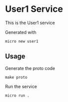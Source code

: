 # User1 Service

This is the User1 service

Generated with

```
micro new user1
```

## Usage

Generate the proto code

```
make proto
```

Run the service

```
micro run .
```
